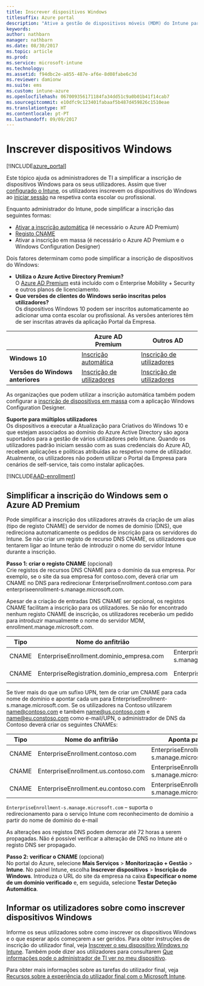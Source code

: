 ```yaml
---
title: Inscrever dispositivos Windows
titlesuffix: Azure portal
description: "Ative a gestão de dispositivos móveis (MDM) do Intune para dispositivos Windows.\""
keywords: 
author: nathbarn
manager: nathbarn
ms.date: 08/30/2017
ms.topic: article
ms.prod: 
ms.service: microsoft-intune
ms.technology: 
ms.assetid: f94dbc2e-a855-487e-af6e-8d08fabe6c3d
ms.reviewer: damionw
ms.suite: ems
ms.custom: intune-azure
ms.openlocfilehash: 067009356171184fa34dd51c9a0b01b41f14cab7
ms.sourcegitcommit: e10dfc9c123401fabaaf5b487d459826c1510eae
ms.translationtype: HT
ms.contentlocale: pt-PT
ms.lasthandoff: 09/09/2017
---
```

# <a name="enroll-windows-devices"></a>Inscrever dispositivos Windows

[!INCLUDE[azure_portal](./includes/azure_portal.md)]

Este tópico ajuda os administradores de TI a simplificar a inscrição de dispositivos Windows para os seus utilizadores. Assim que tiver [configurado o Intune](setup-steps.md), os utilizadores inscrevem os dispositivos do Windows ao [iniciar sessão](https://docs.microsoft.com/intune-user-help/enroll-your-device-in-intune-windows) na respetiva conta escolar ou profissional.  

Enquanto administrador do Intune, pode simplificar a inscrição das seguintes formas:
- [Ativar a inscrição automática](#enable-windows-10-automatic-enrollment) (é necessário o Azure AD Premium)
- [Registo CNAME]()
- Ativar a inscrição em massa (é necessário o Azure AD Premium e o Windows Configuration Designer)

Dois fatores determinam como pode simplificar a inscrição de dispositivos do Windows:

- **Utiliza o Azure Active Directory Premium?** <br>O [Azure AD Premium](https://docs.microsoft.com/azure/active-directory/active-directory-get-started-premium) está incluído com o Enterprise Mobility + Security e outros planos de licenciamento.
- **Que versões de clientes do Windows serão inscritas pelos utilizadores?** <br>Os dispositivos Windows 10 podem ser inscritos automaticamente ao adicionar uma conta escolar ou profissional. As versões anteriores têm de ser inscritas através da aplicação Portal da Empresa.

||**Azure AD Premium**|**Outros AD**|
|----------|---------------|---------------|  
|**Windows 10**|[Inscrição automática](#enable-windows-10-automatic-enrollment) |[Inscrição de utilizadores](#enable-windows-enrollment-without-azure-ad-premium)|
|**Versões do Windows anteriores**|[Inscrição de utilizadores](#enable-windows-enrollment-without-azure-ad-premium)|[Inscrição de utilizadores](#enable-windows-enrollment-without-azure-ad-premium)|

As organizações que podem utilizar a inscrição automática também podem configurar a [inscrição de dispositivos em massa](windows-bulk-enroll.md) com a aplicação Windows Configuration Designer.

**Suporte para múltiplos utilizadores**<br>
Os dispositivos a executar a Atualização para Criativos do Windows 10 e que estejam associados ao domínio do Azure Active Directory são agora suportados para a gestão de vários utilizadores pelo Intune. Quando os utilizadores padrão iniciam sessão com as suas credenciais do Azure AD, recebem aplicações e políticas atribuídas ao respetivo nome de utilizador. Atualmente, os utilizadores não podem utilizar o Portal da Empresa para cenários de self-service, tais como instalar aplicações.

[!INCLUDE[AAD-enrollment](./includes/win10-automatic-enrollment-aad.md)]

## <a name="simplify-windows-enrollment-without-azure-ad-premium"></a>Simplificar a inscrição do Windows sem o Azure AD Premium
Pode simplificar a inscrição dos utilizadores através da criação de um alias (tipo de registo CNAME) de servidor de nomes de domínio (DNS), que redireciona automaticamente os pedidos de inscrição para os servidores do Intune. Se não criar um registo de recurso DNS CNAME, os utilizadores que tentarem ligar ao Intune terão de introduzir o nome do servidor Intune durante a inscrição.

**Passo 1: criar o registo CNAME** (opcional)<br>
Crie registos de recursos DNS CNAME para o domínio da sua empresa. Por exemplo, se o site da sua empresa for contoso.com, deverá criar um CNAME no DNS para redirecionar EnterpriseEnrollment.contoso.com para enterpriseenrollment-s.manage.microsoft.com.

Apesar de a criação de entradas DNS CNAME ser opcional, os registos CNAME facilitam a inscrição para os utilizadores. Se não for encontrado nenhum registo CNAME de inscrição, os utilizadores receberão um pedido para introduzir manualmente o nome do servidor MDM, enrollment.manage.microsoft.com.

|Tipo|Nome do anfitrião|Aponta para|TTL|
|----------|---------------|---------------|---|
|CNAME|EnterpriseEnrollment.dominio_empresa.com|EnterpriseEnrollment-s.manage.microsoft.com| 1 hora|
|CNAME|EnterpriseRegistration.dominio_empresa.com|EnterpriseRegistration.windows.net|1 Hora|

Se tiver mais do que um sufixo UPN, tem de criar um CNAME para cada nome de domínio e apontar cada um para EnterpriseEnrollment-s.manage.microsoft.com. Se os utilizadores na Contoso utilizarem name@contoso.com e também name@us.contoso.com e name@eu.constoso.com como e-mail/UPN, o administrador de DNS da Contoso deverá criar os seguintes CNAMEs:

|Tipo|Nome do anfitrião|Aponta para|TTL|  
|----------|---------------|---------------|---|
|CNAME|EnterpriseEnrollment.contoso.com|EnterpriseEnrollment-s.manage.microsoft.com|1 hora|
|CNAME|EnterpriseEnrollment.us.contoso.com|EnterpriseEnrollment-s.manage.microsoft.com|1 hora|
|CNAME|EnterpriseEnrollment.eu.contoso.com|EnterpriseEnrollment-s.manage.microsoft.com| 1 hora|

`EnterpriseEnrollment-s.manage.microsoft.com` – suporta o redirecionamento para o serviço Intune com reconhecimento de domínio a partir do nome de domínio do e-mail

As alterações aos registos DNS podem demorar até 72 horas a serem propagadas. Não é possível verificar a alteração de DNS no Intune até o registo DNS ser propagado.

**Passo 2: verificar o CNAME** (opcional)<br>
No portal do Azure, selecione **Mais Serviços** > **Monitorização + Gestão** > **Intune**. No painel Intune, escolha **Inscrever dispositivos** > **Inscrição do Windows**. Introduza o URL do site da empresa na caixa **Especificar o nome de um domínio verificado** e, em seguida, selecione **Testar Deteção Automática**.

## <a name="tell-users-how-to-enroll-windows-devices"></a>Informar os utilizadores sobre como inscrever dispositivos Windows
Informe os seus utilizadores sobre como inscrever os dispositivos Windows e o que esperar após começarem a ser geridos. Para obter instruções de inscrição do utilizador final, veja [Inscrever o seu dispositivo Windows no Intune](https://docs.microsoft.com/intune-user-help/enroll-your-device-in-intune-windows). Também pode dizer aos utilizadores para consultarem [Que informações pode o administrador de TI ver no meu dispositivo](https://docs.microsoft.com/intune-user-help/what-can-your-it-administrator-see-when-you-enroll-your-device-in-intune-windows).

Para obter mais informações sobre as tarefas do utilizador final, veja [Recursos sobre a experiência do utilizador final com o Microsoft Intune](end-user-educate.md).
